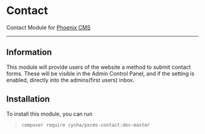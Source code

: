 # Contact

Contact Module for [Phoenix CMS](https://github.com/cysha/PhoenixCMS)

---

## Information

This module will provide users of the website a method to submit contact forms. These will be visible in the Admin Control Panel, and if the setting is enabled, directly into the admins(first users) inbox.

## Installation

To install this module, you can run

> `composer require cysha/pxcms-contact:dev-master`



